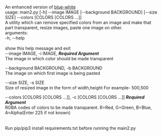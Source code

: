An enhanced version of [blue-white](https://www.github.com/cr-trojan23/blue-white)
<br>
usage: main2.py [-h] --image IMAGE [--background BACKGROUND] [--size SIZE] --colors [COLORS [COLORS ...]]
<br>
A utility which can remove specified colors from an image and make that part transparent, resize images, paste one image on other.
<br>
arguments:<br>
  -h, --help  <br>          
show this help message and exit
<br>
  --image IMAGE, -i IMAGE, ***Required Argument***<br>
The image in which color should be made transparent<br>

  --background BACKGROUND, -b BACKGROUND<br>
The image on which first image is being pasted<br>

  --size SIZE, -s SIZE  <br>
Size of resized image in the form of width,height For example- 500,500 <br>

  --colors [COLORS [COLORS ...]], -c [COLORS [COLORS ...]] ***Required Argument***<br>
RGBA codes of colors to be made transparent. R=Red, G=Green, B=Blue, A=Alpha(Enter 225 if not known)
<br><br><br>
Run pip/pip3 install requirements.txt before running the main2.py
